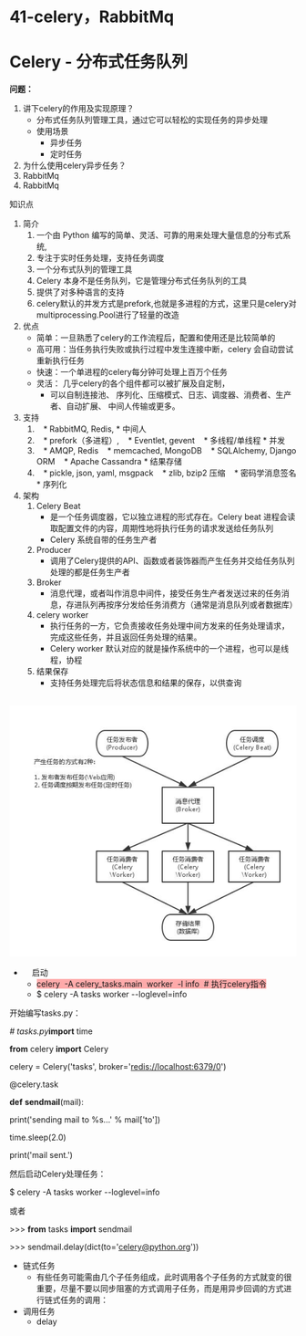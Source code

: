 # 41-celery，RabbitMq

# Celery \- 分布式任务队列

**问题：**

1. 讲下celery的作用及实现原理？
    * 分布式任务队列管理工具，通过它可以轻松的实现任务的异步处理
    * 使用场景
        * 异步任务
        * 定时任务
2. 为什么使用celery异步任务？
3. RabbitMq
4. RabbitMq

知识点

1. 简介
    1. 一个由 Python 编写的简单、灵活、可靠的用来处理大量信息的分布式系统,
    2. 专注于实时任务处理，支持任务调度
    3. 一个分布式队列的管理工具
    4. Celery 本身不是任务队列，它是管理分布式任务队列的工具
    5. 提供了对多种语言的支持
    6. celery默认的并发方式是prefork,也就是多进程的方式，这里只是celery对multiprocessing.Pool进行了轻量的改造
2. 优点
    * 简单：一旦熟悉了celery的工作流程后，配置和使用还是比较简单的
    * 高可用：当任务执行失败或执行过程中发生连接中断，celery 会自动尝试重新执行任务
    * 快速：一个单进程的celery每分钟可处理上百万个任务
    * 灵活： 几乎celery的各个组件都可以被扩展及自定制，
        * 可以自制连接池、 序列化、压缩模式、日志、调度器、消费者、生产者、自动扩展、 中间人传输或更多。
3. 支持
    1.    \* RabbitMQ, Redis,
        \* 中间人
    2.    \* prefork（多进程）,
           \* Eventlet, gevent
           \* 多线程/单线程
        \* 并发
    3.    \* AMQP, Redis
           \* memcached, MongoDB
           \* SQLAlchemy, Django ORM
           \* Apache Cassandra
        \* 结果存储
    4.    \* pickle, json, yaml, msgpack
           \* zlib, bzip2 压缩
           \* 密码学消息签名
        \* 序列化
4. 架构
    1. Celery Beat
        * 是一个任务调度器，它以独立进程的形式存在。Celery beat 进程会读取配置文件的内容，周期性地将执行任务的请求发送给任务队列
        * Celery 系统自带的任务生产者
    2. Producer
        * 调用了Celery提供的API、函数或者装饰器而产生任务并交给任务队列处理的都是任务生产者
    3. Broker
        * 消息代理，或者叫作消息中间件，接受任务生产者发送过来的任务消息，存进队列再按序分发给任务消费方（通常是消息队列或者数据库）
    4. celery worker
        * 执行任务的一方，它负责接收任务处理中间方发来的任务处理请求，完成这些任务，并且返回任务处理的结果。
        * Celery worker 默认对应的就是操作系统中的一个进程，也可以是线程，协程
    5. 结果保存
        * 支持任务处理完后将状态信息和结果的保存，以供查询

            ![ced5dfd71cdd44991fe56df35a2a8817.png](image/ced5dfd71cdd44991fe56df35a2a8817.png)

*     启动
    * <span style="background-color: #ffaaaa"><span style="background-color: #ffaaaa">celery  \-A celery\_tasks.main  worker  \-l info  \# 执行celery指令</span></span>
    * $ celery \-A tasks worker \-\-loglevel=info

开始编写tasks.py：

_\# tasks.py_**import** time

**from** celery **import** Celery

celery = Celery\('tasks', broker='[redis://localhost:6379/0](redis://localhost:6379/0)'\)

@celery.task

**def** **sendmail**\(mail\):

print\('sending mail to %s...' % mail\['to'\]\)

time.sleep\(2.0\)

print\('mail sent.'\)

然后启动Celery处理任务：

$ celery \-A tasks worker \-\-loglevel=info

或者

\>\>\> **from** tasks **import** sendmail

\>\>\> sendmail.delay\(dict\(to='[celery@python.org](mailto:celery@python.org)'\)\)

* 链式任务
    * 有些任务可能需由几个子任务组成，此时调用各个子任务的方式就变的很重要，尽量不要以同步阻塞的方式调用子任务，而是用异步回调的方式进行链式任务的调用：
* 调用任务
    * delay
